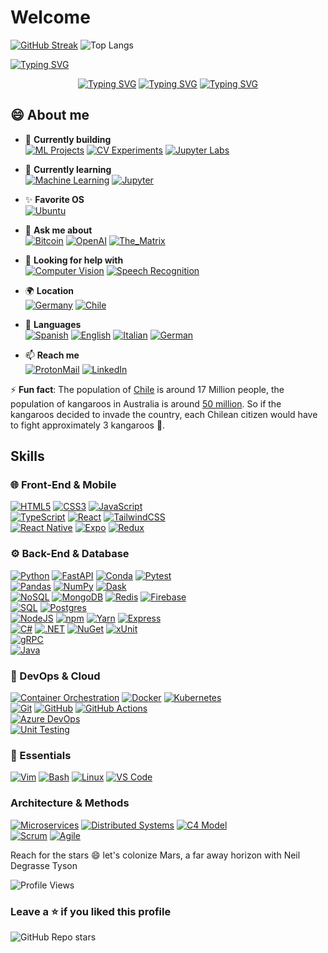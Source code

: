 # Welcome

[![GitHub Streak](https://streak-stats.demolab.com?user=Pankeking&theme=neon&background=000000&border=00CC00)](https://git.io/streak-stats)
![Top Langs](https://github-readme-stats-rosy-tau-41.vercel.app/api/top-langs/?username=Pankeking&layout=donut&hide=javascript&theme=neon&title_color=00CC00)

[![Typing SVG](https://readme-typing-svg.demolab.com/?center=false&background=000000&color=00CC00&multiline=true&duration=600&pause=600&width=1000&height=430&font=Ubuntu+Mono&size=25&lines=&nbsp;javier@linux:~$+echo+$GREETINGS;&nbsp;Hello+Earthlings+👽;&nbsp;I'm+Javier/Pancake;&nbsp;Programmer+by+day;&nbsp;Cosmos+traveler+by;&nbsp;Traceback+(most+recent+call+last):;&nbsp;&nbsp;&nbsp;&nbsp;File+"github.com/Pankeking/Pankeking/README.md";&nbsp;&nbsp;&nbsp;&nbsp;line+1+in+<module>;&nbsp;TypeError:+unhashable+type:+'space-time-continuum';&nbsp;.;&nbsp;.;&nbsp;^C;&nbsp;javier@linux:~$;​&nbsp;javier@linux:~$ clear;​ ;​ ;)](https://git.io/typing-svg)

<div align="center">
  
  [![Typing SVG](https://readme-typing-svg.demolab.com/?background=FFFFFF&color=000000&vCenter=true&center=true&duration=1000&pause=2500&height=30&width=210&size=20&lines=Programmer+by+day)](https://git.io/typing-svg)
  [![Typing SVG](https://readme-typing-svg.demolab.com/?background=000000&color=FFFFFF&vCenter=true&center=true&duration=1000&pause=2500&height=30&width=300&size=20&lines=Cosmos+traveler+by+night)](https://git.io/typing-svg)
  [![Typing SVG](https://readme-typing-svg.demolab.com/?background=777777&color=FFFFFF&vCenter=true&center=true&duration=1000&pause=2500&height=30&width=250&size=20&lines=Gamer+across+time)](https://git.io/typing-svg)
</div>

## 😄 About me

- 🚀 **Currently building**  
  [![ML Projects](https://img.shields.io/badge/-AI_Projects-FF6F00?style=plastic&logo=keras&logoColor=white)](https://github.com/topics/machine-learning)
  [![CV Experiments](https://img.shields.io/badge/-Computer_Vision-00599C?style=plastic&logo=opencv&logoColor=white)](https://opencv.org)
  [![Jupyter Labs](https://img.shields.io/badge/-Jupyter_Labs-F37626?style=plastic&logo=jupyter&logoColor=white)](https://jupyter.org)

- 🌱 **Currently learning**  
  [![Machine Learning](https://img.shields.io/badge/-Machine_Learning-4285F4?style=plastic&logo=googlecloud&logoColor=white)](https://en.wikipedia.org/wiki/Machine_learning)
  [![Jupyter](https://img.shields.io/badge/-Jupyter-F37626?style=plastic&logo=jupyter&logoColor=white)](https://jupyter.org)

- ✨ **Favorite OS**  
  [![Ubuntu](https://img.shields.io/badge/-Ubuntu-E95420?style=plastic&logo=ubuntu&logoColor=white)](https://ubuntu.com)

- 💬 **Ask me about**  
  [![Bitcoin](https://img.shields.io/badge/-Bitcoin-F7931A?style=plastic&logo=bitcoin&logoColor=black)](https://bitcoin.org)
  [![OpenAI](https://img.shields.io/badge/-OpenAI-412991?style=plastic&logo=openai&logoColor=white)](https://openai.com)
  [![The_Matrix](https://img.shields.io/badge/Matrix-white?style=plastic&label=The&labelColor=green&color=black)](https://www.youtube.com/watch?v=fU1YJE9HKaQ)

- 🤔 **Looking for help with**  
  [![Computer Vision](https://img.shields.io/badge/-Computer_Vision-0078D7?style=plastic&logo=opencv&logoColor=white)](https://en.wikipedia.org/wiki/Computer_vision)
  [![Speech Recognition](https://img.shields.io/badge/-Speech_Recognition-4CAF50?style=plastic&logo=googleassistant&logoColor=white)](https://en.wikipedia.org/wiki/Speech_recognition)

- 🌍 **Location**  
  [![Germany](https://img.shields.io/badge/Current-🇩🇪_Germany-239120?style=plastic)](https://en.wikipedia.org/wiki/Germany)
  [![Chile](https://img.shields.io/badge/Origin-🇨🇱_Chile-512BD4?style=plastic)](https://en.wikipedia.org/wiki/Chile)

- 👥 **Languages**  
  [![Spanish](https://img.shields.io/badge/-🇪🇸_Español-0077B5?style=plastic)](https://www.youtube.com/results?search_query=aprende+espa%C3%B1ol "Spanish")
  [![English](https://img.shields.io/badge/-🇬🇧_English-0077B5?style=plastic)](https://www.netflix.com/de-en/title/70153404 "English")
  [![Italian](https://img.shields.io/badge/-🇮🇹_Italiano-0077B5?style=plastic)](https://www.youtube.com/@italianoautomatico "Italian")
  [![German](https://img.shields.io/badge/-🇩🇪_Deutsch-0077B5?style=plastic)](https://www.goethe.de/de/index.html "German")

- 📫 **Reach me**  
  [![ProtonMail](https://img.shields.io/badge/-ProtonMail-8B89CC?style=plastic&logo=protonmail&logoColor=white)](mailto:javier.iff.dev@proton.me)
  [![LinkedIn](https://img.shields.io/badge/-LinkedIn-0077B5?style=plastic&logo=linkedin&logoColor=white)](https://linkedin.com/in/javier-dev)


⚡ **Fun fact**: The population of [Chile](https://en.wikipedia.org/wiki/Chile) is around 17 Million people, the population of kangaroos in Australia is around [50 million](https://en.wikipedia.org/wiki/Kangaroo). So if the kangaroos decided to invade the country, each Chilean citizen would have to fight approximately 3 kangaroos 🦘.

## Skills

### 🌐 Front-End & Mobile
[![HTML5](https://img.shields.io/badge/-HTML5-white?style=plastic&logo=html5&logoColor=white&labelColor=E34F26)](https://developer.mozilla.org/en-US/docs/Web/HTML)
[![CSS3](https://img.shields.io/badge/-CSS3-white?style=plastic&logo=css3&logoColor=white&labelColor=1572B6)](https://developer.mozilla.org/en-US/docs/Web/CSS)
[![JavaScript](https://img.shields.io/badge/-JavaScript-white?style=plastic&logo=javascript&logoColor=white&labelColor=F7DF1E)](https://developer.mozilla.org/en-US/docs/Web/JavaScript)
<br>
[![TypeScript](https://img.shields.io/badge/-TypeScript-white?style=plastic&logo=typescript&logoColor=white&labelColor=3178C6)](https://www.typescriptlang.org/)
[![React](https://img.shields.io/badge/-React-white?style=plastic&logo=react&logoColor=white&labelColor=61DAFB)](https://react.dev/)
[![TailwindCSS](https://img.shields.io/badge/-Tailwind-white?style=plastic&logo=tailwind-css&logoColor=white&labelColor=38B2AC)](https://tailwindcss.com/)
<br>
[![React Native](https://img.shields.io/badge/-React_Native-white?style=plastic&logo=react&logoColor=white&labelColor=61DAFB)](https://reactnative.dev/)
[![Expo](https://img.shields.io/badge/-Expo-white?style=plastic&logo=expo&logoColor=white&labelColor=000020)](https://expo.dev/)
[![Redux](https://img.shields.io/badge/-Redux-white?style=plastic&logo=redux&logoColor=white&labelColor=764ABC)](https://redux.js.org/)

### ⚙️ Back-End & Database
[![Python](https://img.shields.io/badge/-Python-white?style=plastic&logo=python&logoColor=white&labelColor=3776AB)](https://www.python.org/)
[![FastAPI](https://img.shields.io/badge/-FastAPI-white?style=plastic&logo=fastapi&logoColor=white&labelColor=009688)](https://fastapi.tiangolo.com/)
[![Conda](https://img.shields.io/badge/-Conda-white?style=plastic&logo=anaconda&logoColor=white&labelColor=44A833)](https://docs.conda.io/)
[![Pytest](https://img.shields.io/badge/-Pytest-white?style=plastic&logo=pytest&logoColor=white&labelColor=0A9EDC)](https://pytest.org)
<br>
[![Pandas](https://img.shields.io/badge/-Pandas-white?style=plastic&logo=pandas&logoColor=white&labelColor=150458)](https://pandas.pydata.org)
[![NumPy](https://img.shields.io/badge/-NumPy-white?style=plastic&logo=numpy&logoColor=white&labelColor=013243)](https://numpy.org)
[![Dask](https://img.shields.io/badge/-Dask-white?style=plastic&logo=dask&logoColor=white&labelColor=FF6700)](https://dask.org)
<br>
[![NoSQL](https://img.shields.io/badge/-NoSQL-white?style=plastic&logoColor=white&labelColor=47A248)](https://en.wikipedia.org/wiki/NoSQL)
[![MongoDB](https://img.shields.io/badge/-MongoDB-white?style=plastic&logo=mongodb&logoColor=white&labelColor=47A248)](https://www.mongodb.com/)
[![Redis](https://img.shields.io/badge/-Redis-white?style=plastic&logo=redis&logoColor=white&labelColor=DC382D)](https://redis.io/)
[![Firebase](https://img.shields.io/badge/-Firebase-white?style=plastic&logo=firebase&logoColor=white&labelColor=FFCA28)](https://firebase.google.com/)
<br>
[![SQL](https://img.shields.io/badge/-SQL-white?style=plastic&logoColor=white&labelColor=527FFF)](https://en.wikipedia.org/wiki/SQL)
[![Postgres](https://img.shields.io/badge/-PostgreSQL-white?style=plastic&logo=postgresql&logoColor=white&labelColor=4169E1)](https://www.postgresql.org)
<br>
[![NodeJS](https://img.shields.io/badge/-Node.js-white?style=plastic&logo=nodedotjs&logoColor=white&labelColor=339933)](https://nodejs.org/)
[![npm](https://img.shields.io/badge/-npm-white?style=plastic&logo=npm&logoColor=white&labelColor=CB3837)](https://npmjs.com)
[![Yarn](https://img.shields.io/badge/-Yarn-white?style=plastic&logo=yarn&logoColor=white&labelColor=2C8EBB)](https://yarnpkg.com/)
[![Express](https://img.shields.io/badge/-Express-white?style=plastic&logo=express&logoColor=white&labelColor=000000)](https://expressjs.com/)
<br>
[![C#](https://img.shields.io/badge/-C%23-white?style=plastic&logo=csharp&logoColor=white&labelColor=512BD4)](https://dotnet.microsoft.com/)
[![.NET](https://img.shields.io/badge/-.NET-white?style=plastic&logo=dotnet&logoColor=white&labelColor=512BD4)](https://dotnet.microsoft.com/)
[![NuGet](https://img.shields.io/badge/-NuGet-white?style=plastic&logo=nuget&logoColor=white&labelColor=004880)](https://nuget.org)
[![xUnit](https://img.shields.io/badge/-xUnit-white?style=plastic&logo=xunit&logoColor=white&labelColor=3498DB)](https://xunit.net)
<br>
[![gRPC](https://img.shields.io/badge/-gRPC-white?style=plastic&logo=grpc&logoColor=white&labelColor=4285F4)](https://grpc.io)
<br>
[![Java](https://img.shields.io/badge/-Java-white?style=plastic&logo=openjdk&logoColor=white&labelColor=ED8B00)](https://www.java.com/)

### 🚀 DevOps & Cloud
[![Container Orchestration](https://img.shields.io/badge/-Container_Orchestration-white?style=plastic&logo=kubernetes&logoColor=white&labelColor=326CE5)]()
[![Docker](https://img.shields.io/badge/-Docker-white?style=plastic&logo=docker&logoColor=white&labelColor=2496ED)](https://docker.com)
[![Kubernetes](https://img.shields.io/badge/-Kubernetes-white?style=plastic&logo=kubernetes&logoColor=white&labelColor=326CE5)](https://kubernetes.io)
<br>
[![Git](https://img.shields.io/badge/-Git-white?style=plastic&logo=git&logoColor=white&labelColor=F05032)](https://git-scm.com/)
[![GitHub](https://img.shields.io/badge/-GitHub-white?style=plastic&logo=github&logoColor=white&labelColor=181717)](https://github.com/)
[![GitHub Actions](https://img.shields.io/badge/-GitHub_Actions-white?style=plastic&logo=githubactions&logoColor=white&labelColor=2088FF)](https://github.com/features/actions)
<br>
[![Azure DevOps](https://img.shields.io/badge/-Azure_DevOps-white?style=plastic&logo=azuredevops&logoColor=white&labelColor=0078D7)](https://azure.microsoft.com/services/devops/)
<br>
[![Unit Testing](https://img.shields.io/badge/-Unit_Testing-white?style=plastic&logo=testcafe&logoColor=white&labelColor=25A162)](https://en.wikipedia.org/wiki/Unit_testing)

### 🔧 Essentials
[![Vim](https://img.shields.io/badge/-Vim-white?style=plastic&logo=vim&logoColor=white&labelColor=019733)](https://www.vim.org)
[![Bash](https://img.shields.io/badge/-Bash-white?style=plastic&logo=gnu-bash&logoColor=white&labelColor=4EAA25)](https://www.gnu.org/software/bash)
[![Linux](https://img.shields.io/badge/-Linux-white?style=plastic&logo=linux&logoColor=white&labelColor=FCC624)](https://www.linux.org)
[![VS Code](https://img.shields.io/badge/-VS_Code-white?style=plastic&logo=visualstudiocode&logoColor=white&labelColor=007ACC)](https://code.visualstudio.com/)

### Architecture & Methods
[![Microservices](https://img.shields.io/badge/-Microservices-white?style=plastic&logo=docker&logoColor=white&labelColor=2496ED)](https://microservices.io)
[![Distributed Systems](https://img.shields.io/badge/-Distributed_Systems-white?style=plastic&logo=apachespark&logoColor=white&labelColor=0052CC)](https://en.wikipedia.org/wiki/Distributed_computing)
[![C4 Model](https://img.shields.io/badge/-C4_Model-white?style=plastic&logo=diagramsdotnet&logoColor=white&labelColor=1793D1)](https://c4model.com)
<br>
[![Scrum](https://img.shields.io/badge/-Scrum-white?style=plastic&logo=jirasoftware&logoColor=white&labelColor=0052CC)](https://www.scrum.org)
[![Agile](https://img.shields.io/badge/-Agile-white?style=plastic&logo=agile&logoColor=white&labelColor=009639)](https://agilemanifesto.org)

Reach for the stars 😄 let's colonize Mars, a far away horizon with Neil Degrasse Tyson

![Profile Views](https://komarev.com/ghpvc/?username=Pankeking&color=blueviolet&style=plastic)

### Leave a ⭐ if you liked this profile
![GitHub Repo stars](https://img.shields.io/github/stars/Pankeking/Pankeking)

